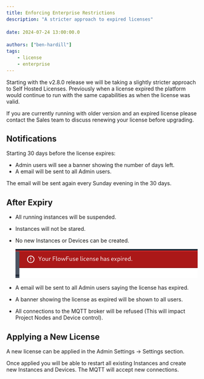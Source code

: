 ```yaml
---
title: Enforcing Enterprise Restrictions
description: "A stricter approach to expired licenses"

date: 2024-07-24 13:00:00.0

authors: ["ben-hardill"]
tags:
    - license
    - enterprise
---
```


Starting with the v2.8.0 release we will be taking a slightly stricter 
approach to Self Hosted Licenses. Previously when a license expired the
platform would continue to run with the same capabilities as when the
license was valid.

If you are currently running with older version and an expired license
please contact the Sales team to discuss renewing your license before 
upgrading.

## Notifications

Starting 30 days before the license expires:
- Admin users will see a banner showing the number of days left.
- A email will be sent to all Admin users.

The email will be sent again every Sunday evening in the 30 days.

## After Expiry

- All running instances will be suspended.
- Instances will not be stared.
- No new Instances or Devices can be created.

   ![expired banner](images/expired-banner.png)
- A email will be sent to all Admin users saying the license has expired.
- A banner showing the license as expired will be shown to all users.
- All connections to the MQTT broker will be refused (This will impact 
Project Nodes and Device control).

## Applying a New License

A new license can be applied in the Admin Settings -> Settings section.

Once applied you will be able to restart all existing Instances and 
create new Instances and Devices. The MQTT will accept new connections.